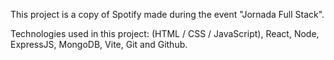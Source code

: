 This project is a copy of Spotify made during the event "Jornada Full Stack".

Technologies used in this project: (HTML / CSS / JavaScript), React, Node, ExpressJS, MongoDB, Vite, Git and Github.
